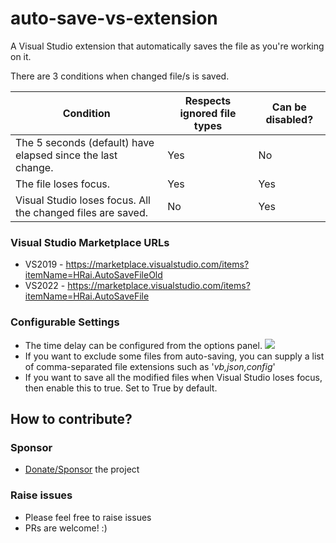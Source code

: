 # auto-save-vs-extension

A Visual Studio extension that automatically saves the file as you're working on it.

There are 3 conditions when changed file/s is saved.

| Condition                                                   | Respects ignored file types | Can be disabled? |
| ----------------------------------------------------------- | --------------------------- | ---------------- |
| The 5 seconds (default) have elapsed since the last change. | Yes                         | No               |
| The file loses focus.                                       | Yes                         | Yes              |
| Visual Studio loses focus. All the changed files are saved. | No                          | Yes              |

### Visual Studio Marketplace URLs

- VS2019 - https://marketplace.visualstudio.com/items?itemName=HRai.AutoSaveFileOld
- VS2022 - https://marketplace.visualstudio.com/items?itemName=HRai.AutoSaveFile

### Configurable Settings

- The time delay can be configured from the options panel. <img src="https://github.com/hrai/auto-save-vs-extension/blob/master/options.png">
- If you want to exclude some files from auto-saving, you can supply a list of comma-separated file extensions such as '_vb,json,config_'
- If you want to save all the modified files when Visual Studio loses focus, then enable this to true. Set to True by default.

## How to contribute?

### Sponsor

- [Donate/Sponsor](https://github.com/sponsors/hrai) the project

### Raise issues

- Please feel free to raise issues
- PRs are welcome! :)
